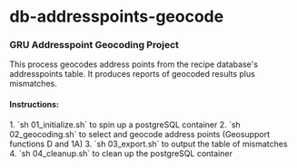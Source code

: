 <h1>db-addresspoints-geocode</h1>
<h3>GRU Addresspoint Geocoding Project</h3>
This process geocodes address points from the recipe database's addresspoints table.
It produces reports of geocoded results plus mismatches.

<h4>Instructions:</h4>
1. `sh 01_initialize.sh` to spin up a postgreSQL container
2. `sh 02_geocoding.sh` to select and geocode address points (Geosupport functions D and 1A)
3. `sh 03_export.sh` to output the table of mismatches
4. `sh 04_cleanup.sh` to clean up the postgreSQL container
